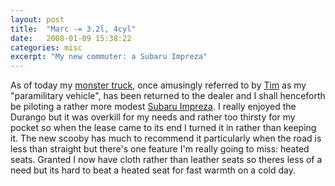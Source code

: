```yaml
---
layout: post
title:  "Marc -= 3.2l, 4cyl"
date:   2008-01-09 15:38:22
categories: misc
excerpt: "My new commuter: a Subaru Impreza"
---
```

As of today my <a href="http://hadleynet.org/cgi-bin/blosxom.cgi/2004/12/05#newtruck">monster truck</a>, once amusingly referred to by <a href="http://www.pluralsight.com/blogs/tewald/">Tim</a> as my "paramilitary vehicle", has been returned to the dealer and I shall henceforth be piloting a rather more modest <a href="http://www.subaru.com/shop/overview.jsp?model=IMPREZA&trim=5DOOR">Subaru Impreza</a>. I really enjoyed the Durango but it was overkill for my needs and rather too thirsty for my pocket so when the lease came to its end I turned it in rather than keeping it. The new scooby has much to recommend it particularly when the road is less than straight but there's one feature I'm really going to miss: heated seats. Granted I now have cloth rather than leather seats so theres less of a need but its hard to beat a heated seat for fast warmth on a cold day.